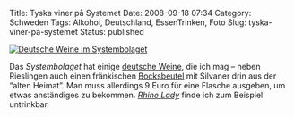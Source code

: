 Title: Tyska viner på Systemet
Date: 2008-09-18 07:34
Category: Schweden
Tags: Alkohol, Deutschland, EssenTrinken, Foto
Slug: tyska-viner-pa-systemet
Status: published

[![Deutsche Weine im
Systembolaget](/pic/tysksystem_s.jpg "Deutsche Weine im Systembolaget")](/pic/tysksystem_l.jpg)

Das *Systembolaget* hat einige [deutsche
Weine](http://systembolaget.se/Applikationer/Sok/ResultatLista.htm?Sok=Av&SokKriteria=Vitaviner:0:0::122:177:0:9999:0:0:::::0:0:0:0:0:0::::::::::::::0:100:2:0:True:::&Butik=0&SidNr=1&SortKol=namn&Asc=1&SokOrdinarieSort=True&SokVarugrupp=Vitaviner&SokStrangar=VITA+VINER:Tyskland:Alla+storlekar::::::),
die ich mag – neben Rieslingen auch einen fränkischen
[Bocksbeutel](http://de.wikipedia.org/wiki/Bocksbeutel) mit Silvaner
drin aus der “alten Heimat”. Man muss allerdings 9 Euro für eine Flasche
ausgeben, um etwas anständiges zu bekommen. [*Rhine
Lady*](http://systembolaget.se/SokDrycker/Produkt?VaruNr=5916) finde ich
zum Beispiel untrinkbar.

